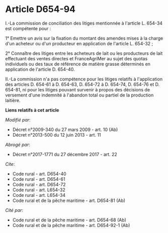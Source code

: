 # Article D654-94

I.-La commission de conciliation des litiges mentionnée à l'article L. 654-34 est compétente pour : 

1° Emettre un avis sur la fixation du montant des amendes mises à la charge d'un acheteur ou d'un producteur en application
de l'article L. 654-32 ; 

2° Connaître des litiges entre les acheteurs de lait ou les producteurs de lait effectuant des ventes directes et
FranceAgriMer au sujet des quotas individuels ou des taux de référence de matière grasse déterminés en application de
l'article D. 654-40. 

II.-La commission n'a pas compétence pour les litiges relatifs à l'application des articles D. 654-61 à D. 654-63, D. 654-72
à D. 654-74, D. 654-76 et D. 654-81, ni pour les litiges pouvant survenir à propos des décisions de versement d'une indemnité
à l'abandon total ou partiel de la production laitière.

**Liens relatifs à cet article**

_Modifié par_:

  - Décret n°2009-340 du 27 mars 2009 - art. 10 (Ab)
  - Décret n°2013-500 du 12 juin 2013 - art. 11

_Abrogé par_:

  - Décret n°2017-1771 du 27 décembre 2017 - art. 22

_Cite_:

  - Code rural - art. D654-40
  - Code rural - art. D654-61
  - Code rural - art. D654-72
  - Code rural - art. L654-32
  - Code rural - art. L654-34
  - Code rural et de la pêche maritime - art. D654-81 (Ab)

_Cité par_:

  - Code rural et de la pêche maritime - art. D654-68 (Ab)
  - Code rural et de la pêche maritime - art. D654-92-1 (Ab)
